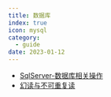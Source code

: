 ```yaml
---
title: 数据库 
index: true
icon: mysql
category:
  - guide
date: 2023-01-12
---
```



- [SqlServer-数据库相关操作](SqlServer-数据库相关操作.md)
- [幻读与不可重复读](幻读与不可重复读.md)

